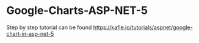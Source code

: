 # Google-Charts-ASP-NET-5

Step by step tutorial can be found https://kafle.io/tutorials/aspnet/google-chart-in-asp-net-5
